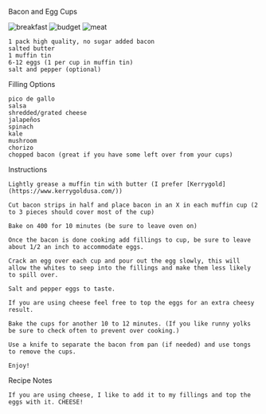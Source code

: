 Bacon and Egg Cups

![breakfast](https://img.shields.io/badge/breakfast-green.svg) ![budget](https://img.shields.io/badge/budget-blue.svg) ![meat](https://img.shields.io/badge/meat-red.svg)

    1 pack high quality, no sugar added bacon
    salted butter
    1 muffin tin
    6-12 eggs (1 per cup in muffin tin)
    salt and pepper (optional)

Filling Options

    pico de gallo
    salsa
    shredded/grated cheese
    jalapeños
    spinach
    kale
    mushroom
    chorizo
    chopped bacon (great if you have some left over from your cups)

Instructions

    Lightly grease a muffin tin with butter (I prefer [Kerrygold](https://www.kerrygoldusa.com/))

    Cut bacon strips in half and place bacon in an X in each muffin cup (2 to 3 pieces should cover most of the cup)

    Bake on 400 for 10 minutes (be sure to leave oven on)

    Once the bacon is done cooking add fillings to cup, be sure to leave about 1/2 an inch to accommodate eggs.

    Crack an egg over each cup and pour out the egg slowly, this will allow the whites to seep into the fillings and make them less likely to spill over.

    Salt and pepper eggs to taste.

    If you are using cheese feel free to top the eggs for an extra cheesy result.

    Bake the cups for another 10 to 12 minutes. (If you like runny yolks be sure to check often to prevent over cooking.)

    Use a knife to separate the bacon from pan (if needed) and use tongs to remove the cups.

    Enjoy!

Recipe Notes

    If you are using cheese, I like to add it to my fillings and top the eggs with it. CHEESE!